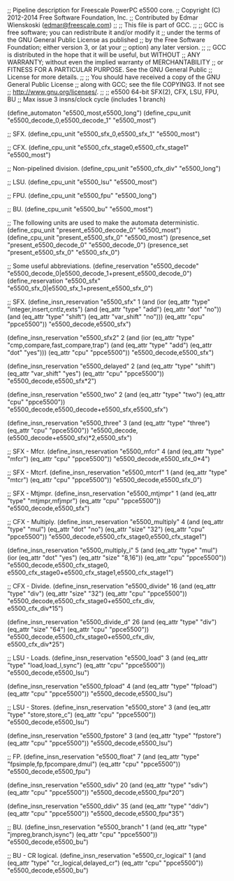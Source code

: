 ;; Pipeline description for Freescale PowerPC e5500 core.
;;   Copyright (C) 2012-2014 Free Software Foundation, Inc.
;;   Contributed by Edmar Wienskoski (edmar@freescale.com)
;;
;; This file is part of GCC.
;;
;; GCC is free software; you can redistribute it and/or modify it
;; under the terms of the GNU General Public License as published
;; by the Free Software Foundation; either version 3, or (at your
;; option) any later version.
;;
;; GCC is distributed in the hope that it will be useful, but WITHOUT
;; ANY WARRANTY; without even the implied warranty of MERCHANTABILITY
;; or FITNESS FOR A PARTICULAR PURPOSE.  See the GNU General Public
;; License for more details.
;;
;; You should have received a copy of the GNU General Public License
;; along with GCC; see the file COPYING3.  If not see
;; <http://www.gnu.org/licenses/>.
;;
;; e5500 64-bit SFX(2), CFX, LSU, FPU, BU
;; Max issue 3 insns/clock cycle (includes 1 branch)

(define_automaton "e5500_most,e5500_long")
(define_cpu_unit "e5500_decode_0,e5500_decode_1" "e5500_most")

;; SFX.
(define_cpu_unit "e5500_sfx_0,e5500_sfx_1" "e5500_most")

;; CFX.
(define_cpu_unit "e5500_cfx_stage0,e5500_cfx_stage1" "e5500_most")

;; Non-pipelined division.
(define_cpu_unit "e5500_cfx_div" "e5500_long")

;; LSU.
(define_cpu_unit "e5500_lsu" "e5500_most")

;; FPU.
(define_cpu_unit "e5500_fpu" "e5500_long")

;; BU.
(define_cpu_unit "e5500_bu" "e5500_most")

;; The following units are used to make the automata deterministic.
(define_cpu_unit "present_e5500_decode_0" "e5500_most")
(define_cpu_unit "present_e5500_sfx_0" "e5500_most")
(presence_set "present_e5500_decode_0" "e5500_decode_0")
(presence_set "present_e5500_sfx_0" "e5500_sfx_0")

;; Some useful abbreviations.
(define_reservation "e5500_decode"
    "e5500_decode_0|e5500_decode_1+present_e5500_decode_0")
(define_reservation "e5500_sfx"
   "e5500_sfx_0|e5500_sfx_1+present_e5500_sfx_0")

;; SFX.
(define_insn_reservation "e5500_sfx" 1
  (and (ior (eq_attr "type" "integer,insert,cntlz,exts")
	    (and (eq_attr "type" "add")
		 (eq_attr "dot" "no"))
	    (and (eq_attr "type" "shift")
		 (eq_attr "var_shift" "no")))
       (eq_attr "cpu" "ppce5500"))
  "e5500_decode,e5500_sfx")

(define_insn_reservation "e5500_sfx2" 2
  (and (ior (eq_attr "type" "cmp,compare,fast_compare,trap")
	    (and (eq_attr "type" "add")
		 (eq_attr "dot"  "yes")))
       (eq_attr "cpu" "ppce5500"))
  "e5500_decode,e5500_sfx")

(define_insn_reservation "e5500_delayed" 2
  (and (eq_attr "type" "shift")
       (eq_attr "var_shift" "yes")
       (eq_attr "cpu" "ppce5500"))
  "e5500_decode,e5500_sfx*2")

(define_insn_reservation "e5500_two" 2
  (and (eq_attr "type" "two")
       (eq_attr "cpu" "ppce5500"))
  "e5500_decode,e5500_decode+e5500_sfx,e5500_sfx")

(define_insn_reservation "e5500_three" 3
  (and (eq_attr "type" "three")
       (eq_attr "cpu" "ppce5500"))
  "e5500_decode,(e5500_decode+e5500_sfx)*2,e5500_sfx")

;; SFX - Mfcr.
(define_insn_reservation "e5500_mfcr" 4
  (and (eq_attr "type" "mfcr")
       (eq_attr "cpu" "ppce5500"))
  "e5500_decode,e5500_sfx_0*4")

;; SFX - Mtcrf.
(define_insn_reservation "e5500_mtcrf" 1
  (and (eq_attr "type" "mtcr")
       (eq_attr "cpu" "ppce5500"))
  "e5500_decode,e5500_sfx_0")

;; SFX - Mtjmpr.
(define_insn_reservation "e5500_mtjmpr" 1
  (and (eq_attr "type" "mtjmpr,mfjmpr")
       (eq_attr "cpu" "ppce5500"))
  "e5500_decode,e5500_sfx")

;; CFX - Multiply.
(define_insn_reservation "e5500_multiply" 4
  (and (eq_attr "type" "mul")
       (eq_attr "dot" "no")
       (eq_attr "size" "32")
       (eq_attr "cpu" "ppce5500"))
  "e5500_decode,e5500_cfx_stage0,e5500_cfx_stage1")

(define_insn_reservation "e5500_multiply_i" 5
  (and (eq_attr "type" "mul")
       (ior (eq_attr "dot" "yes")
	    (eq_attr "size" "8,16"))
       (eq_attr "cpu" "ppce5500"))
  "e5500_decode,e5500_cfx_stage0,\
   e5500_cfx_stage0+e5500_cfx_stage1,e5500_cfx_stage1")

;; CFX - Divide.
(define_insn_reservation "e5500_divide" 16
  (and (eq_attr "type" "div")
       (eq_attr "size" "32")
       (eq_attr "cpu" "ppce5500"))
  "e5500_decode,e5500_cfx_stage0+e5500_cfx_div,\
   e5500_cfx_div*15")

(define_insn_reservation "e5500_divide_d" 26
  (and (eq_attr "type" "div")
       (eq_attr "size" "64")
       (eq_attr "cpu" "ppce5500"))
  "e5500_decode,e5500_cfx_stage0+e5500_cfx_div,\
   e5500_cfx_div*25")

;; LSU - Loads.
(define_insn_reservation "e5500_load" 3
  (and (eq_attr "type" "load,load_l,sync")
       (eq_attr "cpu" "ppce5500"))
  "e5500_decode,e5500_lsu")

(define_insn_reservation "e5500_fpload" 4
  (and (eq_attr "type" "fpload")
       (eq_attr "cpu" "ppce5500"))
  "e5500_decode,e5500_lsu")

;; LSU - Stores.
(define_insn_reservation "e5500_store" 3
  (and (eq_attr "type" "store,store_c")
       (eq_attr "cpu" "ppce5500"))
  "e5500_decode,e5500_lsu")

(define_insn_reservation "e5500_fpstore" 3
  (and (eq_attr "type" "fpstore")
       (eq_attr "cpu" "ppce5500"))
  "e5500_decode,e5500_lsu")

;; FP.
(define_insn_reservation "e5500_float" 7
  (and (eq_attr "type" "fpsimple,fp,fpcompare,dmul")
       (eq_attr "cpu" "ppce5500"))
  "e5500_decode,e5500_fpu")

(define_insn_reservation "e5500_sdiv" 20
  (and (eq_attr "type" "sdiv")
       (eq_attr "cpu" "ppce5500"))
  "e5500_decode,e5500_fpu*20")

(define_insn_reservation "e5500_ddiv" 35
  (and (eq_attr "type" "ddiv")
       (eq_attr "cpu" "ppce5500"))
  "e5500_decode,e5500_fpu*35")

;; BU.
(define_insn_reservation "e5500_branch" 1
  (and (eq_attr "type" "jmpreg,branch,isync")
       (eq_attr "cpu" "ppce5500"))
  "e5500_decode,e5500_bu")

;; BU - CR logical.
(define_insn_reservation "e5500_cr_logical" 1
  (and (eq_attr "type" "cr_logical,delayed_cr")
       (eq_attr "cpu" "ppce5500"))
  "e5500_decode,e5500_bu")
